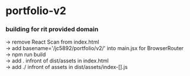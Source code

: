 # portfolio-v2

### building for rit provided domain

-> remove React Scan from index.html <br>
-> add basename='/jc5892/portfolio/v2/' into main.jsx for BrowserRouter <br>
-> npm run build <br>
-> add . infront of dist/assets in index.html <br>
-> add ./ infront of assets in dist/assets/index-[].js
